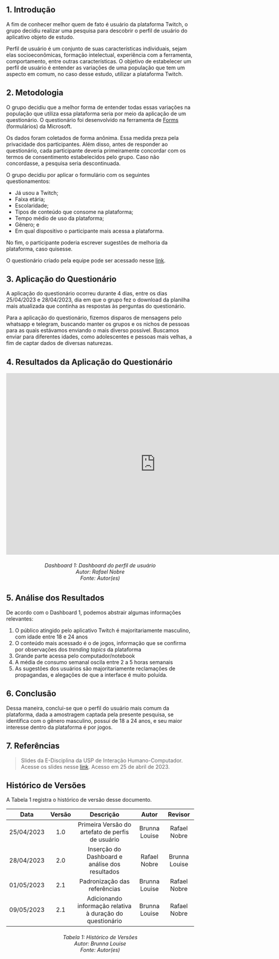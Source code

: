 ## 1. Introdução

A fim de conhecer melhor quem de fato é usuário da plataforma Twitch, o grupo decidiu realizar uma pesquisa para descobrir o perfil de usuário do aplicativo objeto de estudo.

Perfil de usuário é um conjunto de suas características individuais, sejam elas socioeconômicas, formação intelectual, experiência com a ferramenta, comportamento, entre outras características. O objetivo de estabelecer um perfil de usuário é entender as variações de uma população que tem um aspecto em comum, no caso desse estudo, utilizar a plataforma Twitch. 

## 2. Metodologia

O grupo decidiu que a melhor forma de entender todas essas variações na população que utiliza essa plataforma seria por meio da aplicação de um questionário. O questionário foi desenvolvido na ferramenta de [Forms](https://forms.office.com/Pages/DesignPageV2.aspx) (formulários) da Microsoft. 

Os dados foram coletados de forma anônima. Essa medida preza pela privacidade dos participantes. Além disso, antes de responder ao questionário, cada participante deveria primeiramente concordar com os termos de consentimento estabelecidos pelo grupo. Caso não concordasse, a pesquisa seria descontinuada.

O grupo decidiu por aplicar o formulário com os seguintes questionamentos:
    
- Já usou a Twitch;
- Faixa etária;
- Escolaridade;
- Tipos de conteúdo que consome na plataforma;
- Tempo médio de uso da plataforma;
- Gênero; e
- Em qual dispositivo o participante mais acessa a plataforma.

No fim, o participante poderia escrever sugestões de melhoria da plataforma, caso quisesse.

O questionário criado pela equipe pode ser acessado nesse [link](https://forms.office.com/r/zZz8BP0VqM).


## 3. Aplicação do Questionário

A aplicação do questionário ocorreu durante 4 dias, entre os dias 25/04/2023 e 28/04/2023, dia em que o grupo fez o download da planilha mais atualizada que continha as respostas às perguntas do questionário.

Para a aplicação do questionário, fizemos disparos de mensagens pelo whatsapp e telegram, buscando manter os grupos e os nichos de pessoas para as quais estávamos enviando o mais diverso possível. Buscamos enviar para diferentes idades, como adolescentes e pessoas mais velhas, a fim de captar dados de diversas naturezas.

## 4. Resultados da Aplicação do Questionário

<iframe title="BI" width="800" height="486" src="https://app.powerbi.com/view?r=eyJrIjoiZjE0NDU4YTctZGM0OC00NGE4LWIwODUtNWIyY2ZkZWRmMmFmIiwidCI6ImVjMzU5YmExLTYzMGItNGQyYi1iODMzLWM4ZTZkNDhmODA1OSJ9" frameborder="0" allowFullScreen="true"></iframe>

<h6 align = "center"> Dashboard 1: Dashboard do perfil de usuário
<br> Autor: Rafael Nobre
<br>Fonte: Autor(es)</h6>

## 5. Análise dos Resultados 

De acordo com o Dashboard 1, podemos abstrair algumas informações relevantes:

1. O público atingido pelo aplicativo Twitch é majoritariamente masculino, com idade entre 18 e 24 anos
2. O conteúdo mais acessado é o de jogos, informação que se confirma por observações dos _trending topics_ da plataforma
3. Grande parte acessa pelo computador/notebook
4. A média de consumo semanal oscila entre 2 a 5 horas semanais
5. As sugestões dos usuários são majoritariamente reclamações de propagandas, e alegações de que a interface é muito poluída.


## 6. Conclusão

Dessa maneira, conclui-se que o perfil do usuário mais comum da plataforma, dada a amostragem captada pela presente pesquisa, se identifica com o gênero masculino, possui de 18 a 24 anos, e seu maior interesse dentro da plataforma é por jogos. 

## 7. Referências

> Slides da E-Disciplina da USP de Interação Humano-Computador. Acesse os slides nesse [link](https://edisciplinas.usp.br/pluginfile.php/4531121/mod_resource/content/1/IHC%20Usuario_Personas_Pesquisas.pdf). Acesso em 25 de abril de 2023.

## Histórico de Versões

A Tabela 1 registra o histórico de versão desse documento.

|**Data** | **Versão** | **Descrição** | **Autor** | **Revisor** |
|:---: | :---: | :---: | :---: | :---: |
| 25/04/2023 | 1.0 | Primeira Versão do artefato de perfis de usuário | Brunna Louise | Rafael Nobre |
| 28/04/2023 | 2.0 | Inserção do Dashboard e análise dos resultados | Rafael Nobre | Brunna Louise |
| 01/05/2023 | 2.1 | Padronização das referências | Brunna Louise | Rafael Nobre |
| 09/05/2023 | 2.1 | Adicionando informação relativa à duração do questionário | Brunna Louise | Rafael Nobre |

<h6 align = "center"> Tabela 1: Histórico de Versões
<br> Autor: Brunna Louise
<br>Fonte: Autor(es)</h6>